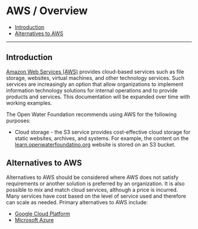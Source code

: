 # AWS / Overview

* [Introduction](#introduction)
* [Alternatives to AWS](#alternatives-to-aws)

-------------

## Introduction ##

[Amazon Web Services (AWS)](https://aws.amazon.com/)
provides cloud-based services such as file storage, websites, virtual machines, and other technology services.
Such services are increasingly an option that allow organizations to implement information technology
solutions for internal operations and to provide products and services.
This documentation will be expanded over time with working examples.

The Open Water Foundation recommends using AWS for the following purposes:

* Cloud storage - the S3 service provides cost-effective cloud storage for static websites, archives, and systems.
For example, the content on the
[learn.openwaterfoundatino.org](http://learn.openwaterfoundation.org) website is stored on an S3 bucket.

## Alternatives to AWS

Alternatives to AWS should be considered where AWS does not satisfy requirements or another solution is preferred by an organization.
It is also possible to mix and match cloud services, although a price is incurred.
Many services have cost based on the level of service used and therefore can scale as needed.
Primary alternatives to AWS include:

* [Google Cloud Platform](https://cloud.google.com/)
* [Microsoft Azure](https://azure.microsoft.com/en-us/)
